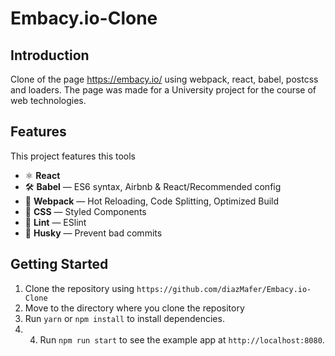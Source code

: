 # Embacy.io-Clone

## Introduction
Clone of the page https://embacy.io/ using webpack, react, babel, postcss and loaders. The page was made for a University project for the course of web technologies.

## Features
This project features this tools

- ⚛ **React** 
- 🛠 **Babel** — ES6 syntax, Airbnb & React/Recommended config
- 🚀 **Webpack**  — Hot Reloading, Code Splitting, Optimized Build
- 💅 **CSS** — Styled Components
- 💖  **Lint** — ESlint
- 🐶  **Husky** — Prevent bad commits

## Getting Started

1. Clone the repository using `https://github.com/diazMafer/Embacy.io-Clone`
2. Move to the directory where you clone the repository <br />
3. Run `yarn` or `npm install` to install dependencies.<br />
4. 4. Run `npm run start` to see the example app at `http://localhost:8080`.


